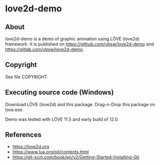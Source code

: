 # love2d-demo

## About
love2d-demo is a demo of graphic animation using LÖVE (love2d) framework. It is published on <https://github.com/vbsw/love2d-demo> and <https://gitlab.com/vbsw/love2d-demo>.

## Copyright
See file COPYRIGHT.

## Executing source code (Windows)
Download LÖVE (love2d) and this package. Drag-n-Drop this package on love.exe.

Demo was tested with LÖVE 11.5 and early build of 12.0.

## References
- https://love2d.org
- https://www.lua.org/pil/contents.html
- https://git-scm.com/book/en/v2/Getting-Started-Installing-Git

